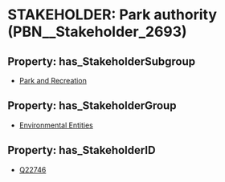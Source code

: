 # STAKEHOLDER: __Park authority__ (PBN__Stakeholder_2693)

## Property: has_StakeholderSubgroup

* [Park and Recreation](PBN__StakeholderSubgroup_28)

## Property: has_StakeholderGroup

* [Environmental Entities](PBN__StakeholderGroup_13)

## Property: has_StakeholderID

* [Q22746](Q22746)

